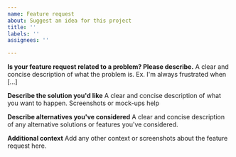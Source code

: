 ```yaml
---
name: Feature request
about: Suggest an idea for this project
title: ''
labels: ''
assignees: ''

---
```


**Is your feature request related to a problem? Please describe.**
A clear and concise description of what the problem is. Ex. I'm always frustrated when [...]

**Describe the solution you'd like**
A clear and concise description of what you want to happen.   Screenshots or mock-ups help

**Describe alternatives you've considered**
A clear and concise description of any alternative solutions or features you've considered.

**Additional context**
Add any other context or screenshots about the feature request here.
